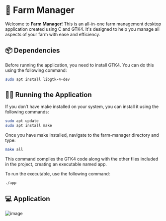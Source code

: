 # 🚜 Farm Manager

Welcome to **Farm Manager**! This is an all-in-one farm management desktop application created using C and GTK4. It's designed to help you manage all aspects of your farm with ease and efficiency.

## 📦 Dependencies

Before running the application, you need to install GTK4. You can do this using the following command:

```bash
sudo apt install libgtk-4-dev
```
## 🏃‍♀️ Running the Application
If you don’t have make installed on your system, you can install it using the following commands:
```bash
sudo apt update
sudo apt install make
```
Once you have make installed, navigate to the farm-manager directory and type:
```bash
make all
```
This command compiles the GTK4 code along with the other files included in the project, creating an executable named app.

To run the executable, use the following command:
```bash
./app
```

## 💻 Application
![image](https://github.com/user-attachments/assets/b03d63f6-0540-4bca-b459-1bfa5f61e490)